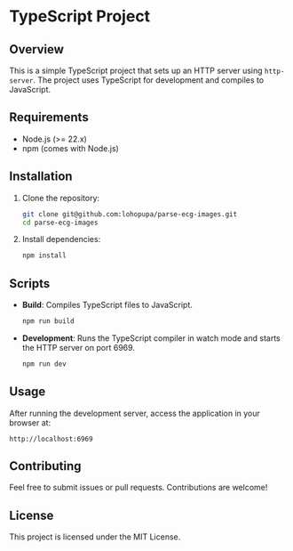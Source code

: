 # TypeScript Project

## Overview

This is a simple TypeScript project that sets up an HTTP server using `http-server`. The project uses TypeScript for development and compiles to JavaScript.

## Requirements

- Node.js (>= 22.x)
- npm (comes with Node.js)

## Installation

1. Clone the repository:

   ```bash
   git clone git@github.com:lohopupa/parse-ecg-images.git
   cd parse-ecg-images
   ```

2. Install dependencies:

   ```bash
   npm install
   ```

## Scripts

- **Build**: Compiles TypeScript files to JavaScript.

  ```bash
  npm run build
  ```

- **Development**: Runs the TypeScript compiler in watch mode and starts the HTTP server on port 6969.

  ```bash
  npm run dev
  ```
## Usage

After running the development server, access the application in your browser at:

```
http://localhost:6969
```

## Contributing

Feel free to submit issues or pull requests. Contributions are welcome!

## License

This project is licensed under the MIT License.
